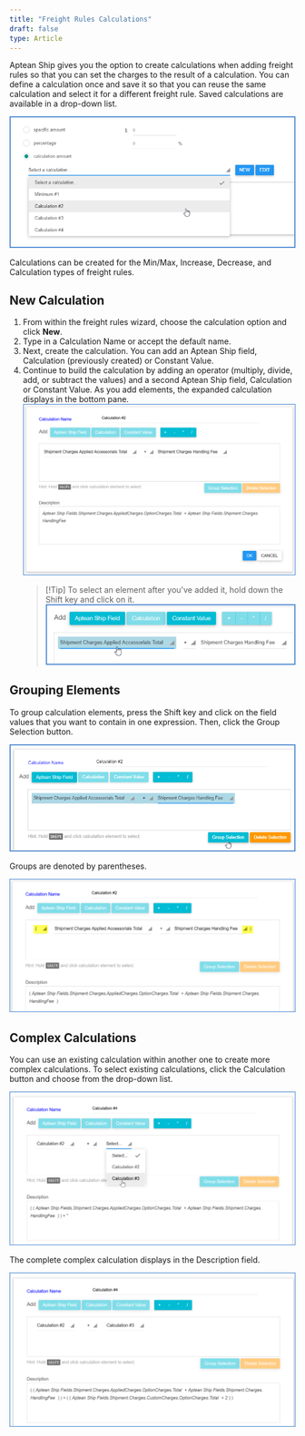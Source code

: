 ```yaml
---
title: "Freight Rules Calculations"
draft: false
type: Article
---
```


Aptean Ship gives you the option to create calculations when adding freight rules so that you can set the charges to the result of a calculation. You can define a calculation once and save it so that you can reuse the same calculation and select it for a different freight rule. Saved calculations are available in a drop-down list.

![](assets/images/saved-calcs.png)

Calculations can be created for the Min/Max, Increase, Decrease, and Calculation types of freight rules.
## New Calculation


1. From within the freight rules wizard, choose the calculation option and click **New**.
2. Type in a Calculation Name or accept the default name.
3. Next, create the calculation. You can add an Aptean Ship field, Calculation (previously created) or Constant Value.
4. Continue to build the calculation by adding an operator (multiply, divide, add, or subtract the values) and a second Aptean Ship field, Calculation or Constant Value. As you add elements, the expanded calculation displays in the bottom pane.
![](assets/images/aptean-ship-freight-rules-calc-1.png)
    >[!Tip] To select an element after you've added it, hold down the Shift key and click on it.
![](assets/images/aptean-ship-freight-rules-calc-2.png)


## Grouping Elements


To group calculation elements, press the Shift key and click on the field values that you want to contain in one expression. Then, click the Group Selection button.

![](assets/images//aptean-ship-group-fr.png)

Groups are denoted by parentheses.

![](assets/images//aptean-ship-freight-rules-calc-3.png)
## Complex Calculations


You can use an existing calculation within another one to create more complex calculations. To select existing calculations, click the Calculation button and choose from the drop-down list.

![](assets/images//aptean-ship-freight-rules-calc-4.png)

The complete complex calculation displays in the Description field.

![](assets/images//aptean-ship-freight-rules-calc-5.png)

 

